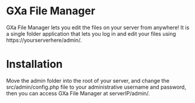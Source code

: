 # GXa File Manager
GXa File Manager lets you edit the files on your server from anywhere! It is a single folder application that lets you log in and edit your files using https://yourserverhere/admin/.
# Installation
Move the admin folder into the root of your server, and change the src/admin/config.php file to your administrative username and password, then you can access GXa File Manager at serverIP/admin/.
